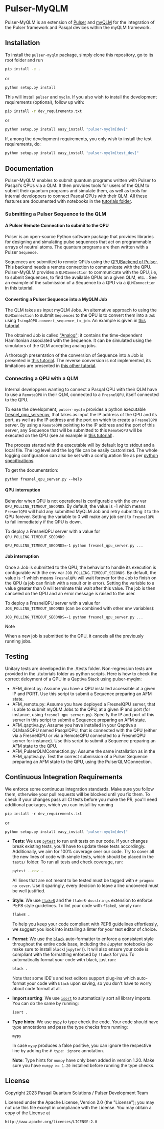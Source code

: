 # Pulser-MyQLM

Pulser-MyQLM is an extension of [Pulser](https://pulser.readthedocs.io/en/stable/index.html) and [myQLM](https://qlm.bull.com/bin/view/Main/) for the integration of the Pulser framework and Pasqal devices within the myQLM framework.

## Installation

To install the ``pulser-myqlm`` package, simply clone this repository, go to its root folder and run

```bash
pip install -e .
```
or 

```bash
python setup.py install
```

This will install ``pulser`` and ``myqlm``. If you also wish to install the development requirements (optional), follow up with:

```bash
pip install -r dev_requirements.txt
```

or

```bash
python setup.py install easy_install "pulser-myqlm[dev]"
```

If, among the development requirements, you only wish to install the test requirements, do:

```bash
python setup.py install easy_install "pulser-myqlm[test_dev]"
```

## Documentation

Pulser-MyQLM enables to submit quantum programs written with Pulser to Pasqal's QPUs via a QLM. It then provides tools for users of the QLM to submit their quantum programs and simulate them, as well as tools for internal developpers to connect Pasqal QPUs with their QLM. All these features are documented with notebooks in the [tutorials folder](./tutorials/).

### Submitting a Pulser Sequence to the QLM

#### A Pulser Remote Connection to submit to the QPU

Pulser is an open-source Python software package that provides libraries for designing and simulating pulse sequences that act on programmable arrays of neutral atoms. The quantum programs are then written with a Pulser `Sequence`.

Sequences are submitted to remote QPUs using the [QPUBackend of Pulser](https://pulser.readthedocs.io/en/stable/tutorials/backends.html). This backend needs a remote connection to communicate with the QPU. Pulser-MyQLM provides a `QLMConnection` to communicate with the QPU, i.e, to submit Sequences, to find the available QPUs on a given QLM, etc. . See an example of the submission of a Sequence to a QPU via a `QLMConnection` in [this tutorial](./tutorials/Submitting%20AFM%20state%20prep%20to%20QPU.ipynb).


#### Converting a Pulser Sequence into a MyQLM Job

The QLM takes as input myQLM Jobs. An alternative approach to using the `QLMConnection` to submit `Sequences` to the QPU is to convert them into a `Job` using `IsingAQPU.convert_sequence_to_job`. An example is given in [this tutorial](./tutorials/Submitting%20AFM%20state%20prep%20to%20QPU.ipynb).

The obtained Job is called ["Analog"](https://myqlm.github.io/02_user_guide/01_write/02_analog_schedule/03_an_jobs.html): it contains the time-dependent Hamiltonian associated with the Sequence. It can be simulated using the simulators of the QLM accepting analog jobs.

A thorough presentation of the conversion of Sequence into a Job is presented in [this tutorial](./tutorials/pulser-myqlm.ipynb). The reverse conversion is not implemented, its limitations are presented in [this other tutorial](./tutorials/pulser_schedule_creation.ipynb).

### Connecting a QPU with a QLM

Internal developpers wanting to connect a Pasqal QPU with their QLM have to use a `RemoteQPU` in their QLM, connected to a `FresnelQPU`, itself connected to the QPU. 

To ease the development, `pulser-myqlm` provides a python executable [fresnel_qpu_server.py](./fresnel_qpu_server.py), that takes as input the IP address of the QPU and its port, as well as the IP address and the port on which to create a `FresnelQPU` server. By using a `RemoteQPU` pointing to the IP address and the port of this server, any Sequence that will be submitted to this `RemoteQPU` will be executed on the QPU (see an example in [this tutorial](./tutorials/pulser-myqlm.ipynb)).

The process started with the executable will by default log to stdout and a local file. The log level and the log file can be easily customized. The whole logging configuration can also be set with a configuration file as per [python specifications](https://docs.python.org/3/library/logging.config.html#configuration-file-format).

To get the documentation:

```shell
python fresnel_qpu_server.py --help
```

#### QPU interruption

Behavior when QPU is not operational is configurable with the env var `QPU_POLLING_TIMEOUT_SECONDS`. By default, the value is -1 which means `FresnelQPU` will hold any submitted MyQLM Job and retry submitting it to the QPU forever. Setting the variable to 0 will make any job sent to `FresnelQPU` to fail immediately if the QPU is down.

To deploy a FresnelQPU server with a value for `QPU_POLLING_TIMEOUT_SECONDS`:

```shell
QPU_POLLING_TIMEOUT_SECONDS=-1 python fresnel_qpu_server.py ...
```

#### Job interruption

Once a Job is submitted to the QPU, the behavior to handle its execution is configurable with the env var `JOB_POLLING_TIMEOUT_SECONDS`. By default, the value is -1 which means `FresnelQPU` will wait forever for the Job to finish on the QPU (a job can finish with a result or in error). Setting the variable to a value greater than 0 will terminate this wait after this value. The job is then canceled on the QPU and an error message is raised to the user.

To deploy a FresnelQPU server with a value for `JOB_POLLING_TIMEOUT_SECONDS` (can be combined with other env variables):

```shell
JOB_POLLING_TIMEOUT_SECONDS=-1 python fresnel_qpu_server.py ...
```

> [!NOTE]
> When a new job is submitted to the QPU, it cancels all the previously running jobs. 

## Testing

Unitary tests are developed in the ./tests folder.
Non-regression tests are provided in the ./tutorials folder as python scripts. Here is how to check the correct deloyment of a QPU in a Qaptiva Stack using pulser-myqlm:
- AFM_direct.py: Assume you have a QPU installed accessible at a given IP and PORT. Use this script to submit a Sequence preparing an AFM state.
- AFM_remote.py: Assume you have deployed a FresnelQPU server, that is able to submit myQLM Jobs to the QPU, at a given IP and port (for instance, using `fresnel_qpu_server.py`). Specify the IP and port of this server in this script to submit a Sequence preparing an AFM state.
- AFM_qaptiva.py: Assume you have installed in your Qaptiva a QLMaaSQPU named PasqalQPU, that is connected with the QPU (either via a FresnelQPU or via a RemoteQPU connected to a FresnelQPU server for instance). Use this script to submit a Sequence preparing an AFM state to the QPU.
- AFM_PulserQLMConnection.py: Assume the same installation as in the AFM_qaptiva.py. Test the correct submission of a Pulser Sequence preparing an AFM state to the QPU, using the PulserQLMConnection. 

## Continuous Integration Requirements

We enforce some continuous integration standards. Make sure you follow them, otherwise your pull requests will be blocked until you fix them. To check if your changes pass all CI tests before you make the PR, you'll need additional packages, which you can install by running

```shell
pip install -r dev_requirements.txt
```

or

```bash
python setup.py install easy_install "pulser-myqlm[dev]"
```

- **Tests**: We use [`pytest`](https://docs.pytest.org/en/latest/) to run unit tests on our code. If your changes break existing tests, you'll have to update these tests accordingly. Additionally, we aim for 100% coverage over our code. Try to cover all the new lines of code with simple tests, which should be placed in the `tests/` folder. To run all tests and check coverage, run:

    ```bash
    pytest --cov .
    ```

    All lines that are not meant to be tested must be tagged with `# pragma: no cover`. Use it sparingly,
    every decision to leave a line uncovered must be well justified.

- **Style**: We use [`flake8`](https://flake8.pycqa.org/en/latest/) and the `flake8-docstrings` extension to enforce PEP8 style guidelines. To lint your code with `flake8`, simply run:

    ```bash
    flake8 .
    ```

    To help you keep your code compliant with PEP8 guidelines effortlessly, we suggest you look into installing a linter for your text editor of choice.

- **Format**: We use the [`black`](https://black.readthedocs.io/en/stable/index.html) auto-formatter to enforce a consistent style throughout the entire code base, including the Jupyter notebooks (so make sure to install `black[jupyter]`). It will also ensure your code is compliant with the formatting enforced by `flake8` for you. To automatically format your code with black, just run:

    ```bash
    black .
    ```

    Note that some IDE's and text editors support plug-ins which auto-format your code with `black` upon saving, so you don't have to worry about code format at all.

- **Import sorting**: We use [`isort`](https://pycqa.github.io/isort/) to automatically sort all library imports. You can do the same by running:

    ```bash
    isort .
    ```

- **Type hints**: We use [`mypy`](http://mypy-lang.org/) to type check the code. Your code should have type
annotations and pass the type checks from running:

    ```bash
    mypy
    ```

    In case `mypy` produces a false positive, you can ignore the respective line by adding the `# type: ignore` annotation.

    **Note**: Type hints for `numpy` have only been added in version 1.20. Make sure you have `numpy >= 1.20`
    installed before running the type checks.


## License

Copyright 2023 Pasqal Quantum Solutions / Pulser Development Team

Licensed under the Apache License, Version 2.0 (the "License");
you may not use this file except in compliance with the License.
You may obtain a copy of the License at

    http://www.apache.org/licenses/LICENSE-2.0
